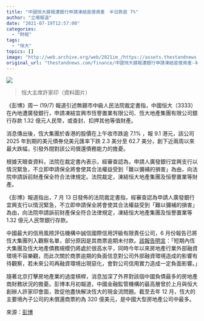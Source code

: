```yaml
---
title: "中國恒大據報遭銀行申請凍結逾億資產　半日跌逾 7%"
author: "立場報道"
date: "2021-07-19T12:57:00"
categories:
  - "財經"
tags:
  - "恒大"
topics: []
image: "http://web.archive.org/web/2021im_/https://assets.thestandnews.com/media/photos/20140904101129603_m93Cx.jpg"
original_url: "thestandnews.com/finance/中國恒大據報遭銀行申請凍結逾億資產-半日跌逾-7"
---
```

![](http://web.archive.org/web/2021im_/https://assets.thestandnews.com/media/photos/20140904101129603_m93Cx.jpg)
> 恒大主席許家印（資料圖片）

《彭博》周一 (19/7) 報道引述無錫市中級人民法院裁定書指，中國恒大（3333）在內地遭廣發銀行，申請凍結宜興市恆譽置業有限公司、恆大地產集團有限公司銀行存款 1.32 億元人民幣，或查封、扣押其他等值財產。

消息傳出後，恆大集團於香港的股價在上午收市跌逾 7.1% ，報 9.1 港元，該公司 2025 年到期的美元債券兌美元匯率下跌 2.3 美分至 62.7 美分，創下近兩周以來最大跌幅，引發外間對該公司償還債務能力的擔憂。

根據天眼查資料，法院在裁定書內表示，經審查認為，申請人廣發銀行宜興支行以情況緊急，不立即申請保全將會使其合法權益受到「難以彌補的損害」為由，向法院申請訴前財產保全符合法律規定。法院裁定，涷結恒大地產集團及恒譽置業等財產。

《彭博》報道指出，7 月 13 日發佈的法院裁定書指，經審查認為申請人廣發銀行宜興支行以情況緊急，不立即申請保全將會使其合法權益受到「難以彌補的損害」為由，向法院申請訴前財產保全符合法律規定，凍結恒大地產集團及恒譽置業等 1.32 億元人民幣銀行存款。

中國最大的信用風險評估機構中誠信國際信用評級有限責任公司，6 月份報告已將恆大集團列入觀察名單，部分原因是其商票逾期未付款。[該報告明言](http://web.archive.org/web/20210926104258/https://www.ccxi.com.cn/cn/Init/followInfo/10416)：「短期內恆大集團及恆大地產債務規模仍將處於很高水平，同時今年以來房地產行業外部融資環境不容樂觀，而此次關於商票逾期的負面信息對公司外部融資環境造成的影響有待觀察，若未來公司再融資環境出現惡化，會對公司信用實力造成一定負面影響。」

隨著北京打擊房地產業的過度槓桿，消息加深了外界對該個中國負債最多的房地產商財務狀況的擔憂。彭博本月初報道，中國金融監管機構的最高層曾於上月與恒大創辦人許家印會面，敦促他盡快解決恆大的現金流問題。截至去年 12 月，恆大的主要境內子公司的未償還商票約為 320 億美元，是中國大型房地產公司中最多。

來源：[彭博](http://web.archive.org/web/20210926104258/https://www.bloomberg.com/news/articles/2021-07-19/evergrande-shares-bonds-slump-after-unit-s-bank-deposit-frozen)